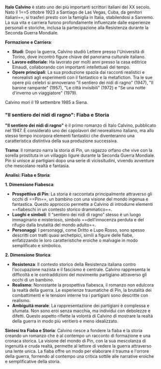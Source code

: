 **Italo Calvino** è stato uno dei più importanti scrittori italiani del XX secolo. Nato il 1==5 ottobre 1923 a Santiago de Las Vegas, Cuba, da genitori italiani==, si trasferì presto con la famiglia in Italia, stabilendosi a Sanremo. La sua vita e carriera furono profondamente influenzate dalle esperienze personali e storiche, inclusa la partecipazione alla Resistenza durante la Seconda Guerra Mondiale.

**Formazione e Carriera**:

- **Studi**: Dopo la guerra, Calvino studiò Lettere presso l'Università di Torino, dove incontrò figure chiave del panorama culturale italiano.
- **Lavoro editoriale**: Ha lavorato per molti anni presso la casa editrice Einaudi, collaborando con importanti intellettuali del tempo.
- **Opere principali**: La sua produzione spazia dai racconti realistici e neorealisti agli esperimenti con il fantastico e la metafiction. Tra le sue opere più celebri si annoverano "Il sentiero dei nidi di ragno" (1947), "Il barone rampante" (1957), "Le città invisibili" (1972) e "Se una notte d'inverno un viaggiatore" (1979).

Calvino morì il 19 settembre 1985 a Siena.

### "Il sentiero dei nidi di ragno": Fiaba e Storia

**"Il sentiero dei nidi di ragno"** è il primo romanzo di Italo Calvino, pubblicato nel 1947. È considerato uno dei capolavori del neorealismo italiano, ma allo stesso tempo incorpora elementi fantastici che diventeranno una caratteristica distintiva della sua produzione successiva.

**Trama**: Il romanzo narra la storia di Pin, un ragazzo orfano che vive con la sorella prostituta in un villaggio ligure durante la Seconda Guerra Mondiale. Pin si unisce ai partigiani dopo una serie di vicissitudini, vivendo avventure che mescolano realtà e fantasia.

**Analisi: Fiaba e Storia**:

**1. Dimensione Fiabesca**:

- **Prospettiva di Pin**: La storia è raccontata principalmente attraverso gli occhi di ==Pin==, un bambino con una visione del mondo ingenua e fantastica. Questo approccio permette a Calvino di introdurre elementi ==fiabeschi in un contesto storico drammatico==.
- **Luoghi e simboli**: Il “sentiero dei nidi di ragno” stesso è un luogo immaginario e misterioso, simbolo ==dell'innocenza perduta e del rifugio dalla brutalità del mondo adulto==.
- **Personaggi**: I personaggi, come Dritto e Lupo Rosso, sono spesso descritti con tratti quasi archetipici, simili a figure delle fiabe, enfatizzando le loro caratteristiche eroiche o malvagie in modo semplificato e simbolico.

**2. Dimensione Storica**:

- **Resistenza**: Il contesto storico della Resistenza italiana contro l'occupazione nazista e il fascismo è centrale. Calvino rappresenta le difficoltà e le contraddizioni del movimento partigiano attraverso gli occhi di un bambino.
- **Realismo**: Nonostante la prospettiva fiabesca, il romanzo non edulcora la realtà della guerra. Le esperienze traumatiche di Pin, la brutalità dei combattimenti e le tensioni interne tra i partigiani sono descritte con realismo.
- **Ambiguità morale**: La rappresentazione dei partigiani è complessa e sfumata. Non sono eroi senza macchia, ma individui con debolezze e difetti. Questo aspetto riflette la volontà di Calvino di mostrare la realtà della guerra in modo più veritiero e meno idealizzato.

**Sintesi tra Fiaba e Storia**: Calvino riesce a fondere la fiaba e la storia creando un romanzo che è al contempo un racconto di formazione e una cronaca storica. La visione del mondo di Pin, con la sua mescolanza di ingenuità e cruda realtà, permette al lettore di vedere la guerra attraverso una lente unica. La fiaba offre un modo per elaborare il trauma e l'orrore della guerra, fornendo al contempo una critica sottile alle narrative eroiche e semplificative della storia.